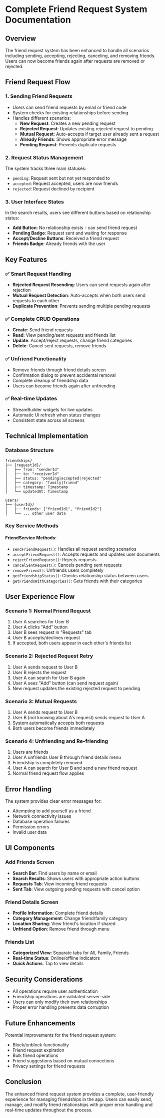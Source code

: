 # Complete Friend Request System Documentation

## Overview
The friend request system has been enhanced to handle all scenarios including sending, accepting, rejecting, canceling, and removing friends. Users can now become friends again after requests are removed or rejected.

## Friend Request Flow

### 1. **Sending Friend Requests**
- Users can send friend requests by email or friend code
- System checks for existing relationships before sending
- Handles different scenarios:
  - **New Request**: Creates a new pending request
  - **Rejected Request**: Updates existing rejected request to pending
  - **Mutual Request**: Auto-accepts if target user already sent a request
  - **Already Friends**: Shows appropriate error message
  - **Pending Request**: Prevents duplicate requests

### 2. **Request Status Management**
The system tracks three main statuses:
- `pending`: Request sent but not yet responded to
- `accepted`: Request accepted, users are now friends
- `rejected`: Request declined by recipient

### 3. **User Interface States**
In the search results, users see different buttons based on relationship status:
- **Add Button**: No relationship exists - can send friend request
- **Pending Badge**: Request sent and waiting for response
- **Accept/Decline Buttons**: Received a friend request
- **Friends Badge**: Already friends with the user

## Key Features

### ✅ **Smart Request Handling**
- **Rejected Request Resending**: Users can send requests again after rejection
- **Mutual Request Detection**: Auto-accepts when both users send requests to each other
- **Duplicate Prevention**: Prevents sending multiple pending requests

### ✅ **Complete CRUD Operations**
- **Create**: Send friend requests
- **Read**: View pending/sent requests and friends list
- **Update**: Accept/reject requests, change friend categories
- **Delete**: Cancel sent requests, remove friends

### ✅ **Unfriend Functionality**
- Remove friends through friend details screen
- Confirmation dialog to prevent accidental removal
- Complete cleanup of friendship data
- Users can become friends again after unfriending

### ✅ **Real-time Updates**
- StreamBuilder widgets for live updates
- Automatic UI refresh when status changes
- Consistent state across all screens

## Technical Implementation

### Database Structure
```
friendships/
├── {requestId}/
│   ├── from: "senderId"
│   ├── to: "receiverId"
│   ├── status: "pending|accepted|rejected"
│   ├── category: "family|friend"
│   ├── timestamp: Timestamp
│   └── updatedAt: Timestamp

users/
├── {userId}/
│   ├── friends: ["friendId1", "friendId2"]
│   └── ... other user data
```

### Key Service Methods

#### FriendService Methods:
- `sendFriendRequest()`: Handles all request sending scenarios
- `acceptFriendRequest()`: Accepts requests and updates user documents
- `rejectFriendRequest()`: Rejects requests
- `cancelSentRequest()`: Cancels pending sent requests
- `removeFriend()`: Unfriends users completely
- `getFriendshipStatus()`: Checks relationship status between users
- `getFriendsWithCategories()`: Gets friends with their categories

## User Experience Flow

### Scenario 1: Normal Friend Request
1. User A searches for User B
2. User A clicks "Add" button
3. User B sees request in "Requests" tab
4. User B accepts/declines request
5. If accepted, both users appear in each other's friends list

### Scenario 2: Rejected Request Retry
1. User A sends request to User B
2. User B rejects the request
3. User A can search for User B again
4. User A sees "Add" button (can send request again)
5. New request updates the existing rejected request to pending

### Scenario 3: Mutual Requests
1. User A sends request to User B
2. User B (not knowing about A's request) sends request to User A
3. System automatically accepts both requests
4. Both users become friends immediately

### Scenario 4: Unfriending and Re-friending
1. Users are friends
2. User A unfriends User B through friend details menu
3. Friendship is completely removed
4. User A can search for User B and send a new friend request
5. Normal friend request flow applies

## Error Handling

The system provides clear error messages for:
- Attempting to add yourself as a friend
- Network connectivity issues
- Database operation failures
- Permission errors
- Invalid user data

## UI Components

### Add Friends Screen
- **Search Bar**: Find users by name or email
- **Search Results**: Shows users with appropriate action buttons
- **Requests Tab**: View incoming friend requests
- **Sent Tab**: View outgoing pending requests with cancel option

### Friend Details Screen
- **Profile Information**: Complete friend details
- **Category Management**: Change friend/family category
- **Location Sharing**: View friend's location if shared
- **Unfriend Option**: Remove friend through menu

### Friends List
- **Categorized View**: Separate tabs for All, Family, Friends
- **Real-time Status**: Online/offline indicators
- **Quick Actions**: Tap to view details

## Security Considerations

- All operations require user authentication
- Friendship operations are validated server-side
- Users can only modify their own relationships
- Proper error handling prevents data corruption

## Future Enhancements

Potential improvements for the friend request system:
- Block/unblock functionality
- Friend request expiration
- Bulk friend operations
- Friend suggestions based on mutual connections
- Privacy settings for friend requests

## Conclusion

The enhanced friend request system provides a complete, user-friendly experience for managing friendships in the app. Users can easily send, manage, and modify friend relationships with proper error handling and real-time updates throughout the process.